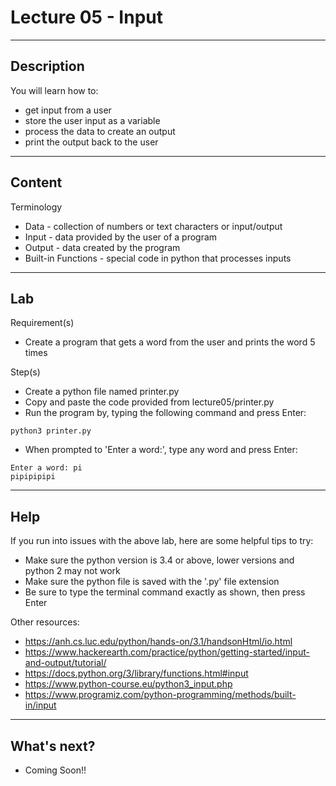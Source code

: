 # Lecture 05 - Input

--------------------
Description
-------------------- 
You will learn how to:
* get input from a user
* store the user input as a variable
* process the data to create an output
* print the output back to the user 

--------------------
Content
-------------------- 

Terminology
* Data - collection of numbers or text characters or input/output
* Input - data provided by the user of a program 
* Output - data created by the program
* Built-in Functions - special code in python that processes inputs

--------------------
Lab
-------------------- 

Requirement(s)
* Create a program that gets a word from the user and prints the word 5 times

Step(s)
 
* Create a python file named printer.py
* Copy and paste the code provided from lecture05/printer.py
* Run the program by, typing the following command and press Enter:
```
python3 printer.py
```
* When prompted to 'Enter a word:', type any word and press Enter:
```
Enter a word: pi
pipipipipi
```

--------------------
Help
-------------------- 

If you run into issues with the above lab, here are some helpful tips to try:
* Make sure the python version is 3.4 or above, lower versions and python 2 may not work
* Make sure the python file is saved with the '.py' file extension
* Be sure to type the terminal command exactly as shown, then press Enter

Other resources:
* https://anh.cs.luc.edu/python/hands-on/3.1/handsonHtml/io.html
* https://www.hackerearth.com/practice/python/getting-started/input-and-output/tutorial/
* https://docs.python.org/3/library/functions.html#input
* https://www.python-course.eu/python3_input.php
* https://www.programiz.com/python-programming/methods/built-in/input

--------------------
What's next?
--------------------
* Coming Soon!!